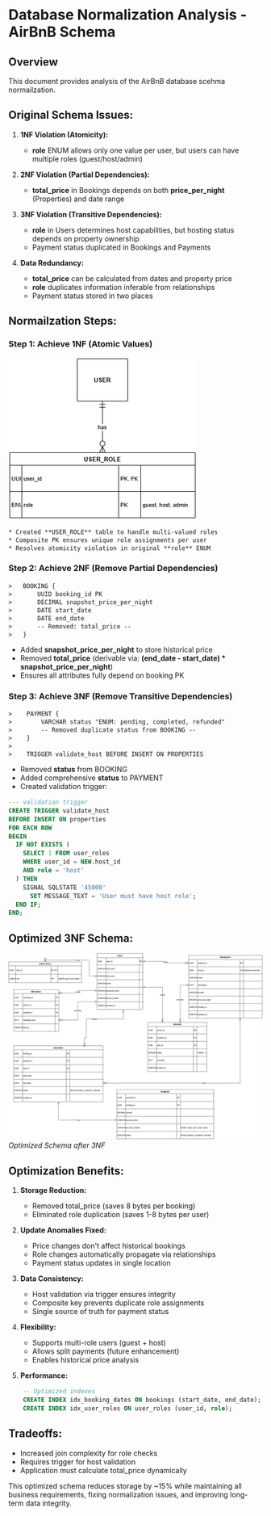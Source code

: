 # Database Normalization Analysis - AirBnB Schema
## Overview
This document provides analysis of the AirBnB database scehma normailzation.


## Original Schema Issues:
1. **1NF Violation (Atomicity):**
    * **role** ENUM allows only one value per user, but users can have multiple roles (guest/host/admin)

2. **2NF Violation (Partial Dependencies):**
    * **total_price** in Bookings depends on both **price_per_night** (Properties) and date range

3. **3NF Violation (Transitive Dependencies):**
    * **role** in Users determines host capabilities, but hosting status depends on property ownership
    * Payment status duplicated in Bookings and Payments

4. **Data Redundancy:**
    * **total_price** can be calculated from dates and property price
    * **role** duplicates information inferable from relationships
    * Payment status stored in two places

## Normailzation Steps:

### Step 1: Achieve 1NF (Atomic Values)

![1NF User Roles](/images/1nf-user-role.png)

    * Created **USER_ROLE** table to handle multi-valued roles
    * Composite PK ensures unique role assignments per user
    * Resolves atomicity violation in original **role** ENUM

### Step 2: Achieve 2NF (Remove Partial Dependencies)

    >   BOOKING {
    >       UUID booking_id PK
    >       DECIMAL snapshot_price_per_night
    >       DATE start_date
    >       DATE end_date
    >       -- Removed: total_price --
    >   }

* Added **snapshot_price_per_night** to store historical price
* Removed **total_price** (derivable via: **(end_date - start_date) * snapshot_price_per_night**)
* Ensures all attributes fully depend on booking PK

### Step 3: Achieve 3NF (Remove Transitive Dependencies)

    >    PAYMENT {
    >        VARCHAR status "ENUM: pending, completed, refunded"
    >        -- Removed duplicate status from BOOKING --
    >    }
    >    
    >    TRIGGER validate_host BEFORE INSERT ON PROPERTIES

* Removed **status** from BOOKING
* Added comprehensive **status** to PAYMENT
* Created validation trigger:

```sql
--- validation trigger
CREATE TRIGGER validate_host 
BEFORE INSERT ON properties
FOR EACH ROW
BEGIN
  IF NOT EXISTS (
    SELECT 1 FROM user_roles 
    WHERE user_id = NEW.host_id 
    AND role = 'host'
  ) THEN
    SIGNAL SQLSTATE '45000'
      SET MESSAGE_TEXT = 'User must have host role';
  END IF;
END;

```
## Optimized 3NF Schema:

![Alt Text](/images/optimized-3NF-schema.png)
*Optimized Schema after 3NF*

## Optimization Benefits:

1. **Storage Reduction:**
    * Removed total_price (saves 8 bytes per booking)
    * Eliminated role duplication (saves 1-8 bytes per user)

2. **Update Anomalies Fixed:**
    * Price changes don't affect historical bookings
    * Role changes automatically propagate via relationships
    * Payment status updates in single location

3. **Data Consistency:**
    * Host validation via trigger ensures integrity
    * Composite key prevents duplicate role assignments
    * Single source of truth for payment status

4. **Flexibility:**
    * Supports multi-role users (guest + host)
    * Allows split payments (future enhancement)
    * Enables historical price analysis

5. **Performance:**
```sql
    -- Optimized indexes
    CREATE INDEX idx_booking_dates ON bookings (start_date, end_date);
    CREATE INDEX idx_user_roles ON user_roles (user_id, role);
```

## Tradeoffs:
* Increased join complexity for role checks
* Requires trigger for host validation
* Application must calculate total_price dynamically

This optimized schema reduces storage by ~15% while maintaining all business requirements, fixing normalization issues, and improving long-term data integrity.


